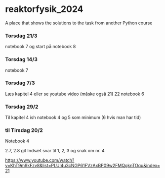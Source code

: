 # reaktorfysik_2024
A place that shows the solutions to the task from another Python course

### Torsdag 21/3
notebook 7 og start på notebook 8

### Torsdag 14/3
notebook 7


### Torsdag 7/3
Læs kapitel 4 eller se youtube video (måske også 21) 22 
notebook 6


### Torsdag 29/2
Til kapitel 4 ish 
notebook 4 og 5 som minimum (6 hvis man har tid)


### til Tirsdag 20/2
Notebook 4 

2.7, 2.8 
git
Indsæt svar til 1, 2, 3 og snak om nr. 4


https://www.youtube.com/watch?v=KhT9m9kFzv8&list=PLUl4u3cNGP61FVzAxBP09w2FMQgknTOqu&index=21
